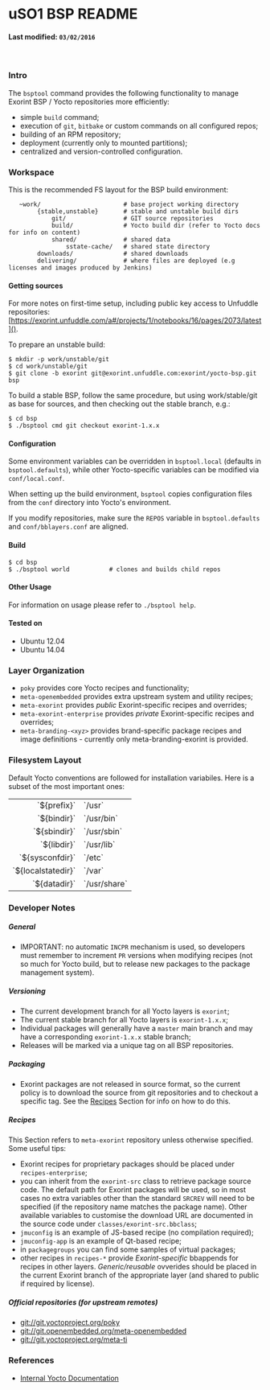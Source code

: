 uSO1 BSP README
===============

#### Last modified:  `03/02/2016`

<br>

### Intro

The `bsptool` command provides the following functionality to manage Exorint
BSP / Yocto repositories more efficiently:

  * simple `build` command;
  * execution of `git`, `bitbake` or custom commands on all configured repos;
  * building of an RPM repository;
  * deployment (currently only to mounted partitions);
  * centralized and version-controlled configuration.

### Workspace

This is the recommended FS layout for the BSP build environment:

       ~work/                       # base project working directory
            {stable,unstable}       # stable and unstable build dirs
                git/                # GIT source repositories
                build/              # Yocto build dir (refer to Yocto docs for info on content)
                shared/             # shared data
                    sstate-cache/   # shared state directory
            downloads/              # shared downloads
            delivering/             # where files are deployed (e.g licenses and images produced by Jenkins)

#### Getting sources

For more notes on first-time setup, including public key access to Unfuddle repositories: [https://exorint.unfuddle.com/a#/projects/1/notebooks/16/pages/2073/latest]().

To prepare an unstable build:

    $ mkdir -p work/unstable/git
    $ cd work/unstable/git
    $ git clone -b exorint git@exorint.unfuddle.com:exorint/yocto-bsp.git bsp

To build a stable BSP, follow the same procedure, but using work/stable/git as base for sources, and then checking out the stable branch, e.g.:

    $ cd bsp
    $ ./bsptool cmd git checkout exorint-1.x.x

#### Configuration

Some environment variables can be overridden in `bsptool.local` (defaults 
in `bsptool.defaults`), while other Yocto-specific variables can be modified via 
`conf/local.conf`.

When setting up the build environment, `bsptool` copies configuration files
from the `conf` directory into Yocto's environment.

If you modify repositories, make sure the `REPOS` variable in
`bsptool.defaults` and `conf/bblayers.conf` are aligned.

#### Build

    $ cd bsp
    $ ./bsptool world           # clones and builds child repos

#### Other Usage

For information on usage please refer to `./bsptool help`.

#### Tested on

  * Ubuntu 12.04
  * Ubuntu 14.04


### Layer Organization

  * `poky` provides core Yocto recipes and functionality;
  * `meta-openembedded` provides extra upstream system and utility recipes;
  * `meta-exorint` provides *public* Exorint-specific recipes and overrides;
  * `meta-exorint-enterprise` provides *private* Exorint-specific recipes and overrides;
  * `meta-branding-<xyz>` provides brand-specific package recipes and image definitions -
  currently only meta-branding-exorint is provided.


### Filesystem Layout

  Default Yocto conventions are followed for installation variabiles. Here is a
  subset of the most important ones:

<table>
  <tr><td align="right">`${prefix}`</td><td>`/usr`</td></tr>
  <tr><td align="right">`${bindir}`</td><td>`/usr/bin`</td></tr>
  <tr><td align="right">`${sbindir}`</td><td>`/usr/sbin`</td></tr>
  <tr><td align="right">`${libdir}`</td><td>`/usr/lib`</td></tr>
  <tr><td align="right">`${sysconfdir}`</td><td>`/etc`</td></tr>
  <tr><td align="right">`${localstatedir}`</td><td>`/var`</td></tr>
  <tr><td align="right">`${datadir}`</td><td>`/usr/share`</td></tr>
</table>


### Developer Notes

##### General

  * IMPORTANT: no automatic `INCPR` mechanism is used, so developers must
    remember to increment `PR` versions when modifying recipes (not so much for
    Yocto build, but to release new packages to the package management
    system).
  
##### Versioning

  * The current development branch for all Yocto layers is `exorint`;
  * The current stable branch for all Yocto layers is `exorint-1.x.x`;
  * Individual packages will generally have a `master` main branch and may have
    a corresponding `exorint-1.x.x` stable branch;
  * Releases will be marked via a unique tag on all BSP repositories.

##### Packaging

  * Exorint packages are not released in source format, so the current policy
    is to download the source from git repositories and to checkout a specific
    tag. See the [Recipes](#_recipes) Section for info on how to do this.
  
##### <a name="_recipes"></a> Recipes

This Section refers to `meta-exorint` repository unless otherwise specified.
Some useful tips:

  * Exorint recipes for proprietary packages should be placed
    under `recipes-enterprise`;
  * you can inherit from the `exorint-src` class to retrieve package
    source code. The default path for Exorint packages will be used, so in most
    cases no extra variables other than the standard `SRCREV` will need to be
    specified (if the repository name matches the package name). Other available
    variables to customise the download URL are documented in the source code under
    `classes/exorint-src.bbclass`;
  * `jmuconfig` is an example of JS-based recipe (no compilation required);
  * `jmuconfig-app` is an example of Qt-based recipe;
  * in `packagegroups` you can find some samples of virtual packages;
  * other recipes in `recipes-*` provide *Exorint-specific* bbappends for recipes in other layers. 
    *Generic/reusable* ovverides should be placed in the current Exorint branch
    of the appropriate layer (and shared to public if required by license).

##### Official repositories (for upstream remotes)
  * [git://git.yoctoproject.org/poky]()
  * [git://git.openembedded.org/meta-openembedded]()
  * [git://git.yoctoproject.org/meta-ti]()

### References
  * [Internal Yocto Documentation](README-YOCTO.md)
